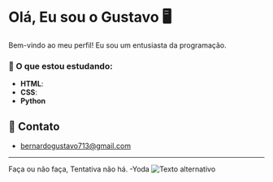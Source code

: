 # Olá, Eu sou o Gustavo 🖥️

Bem-vindo ao meu perfil! Eu sou um entusiasta da programação.

### 🚀 O que estou estudando:
- **HTML**: 
- **CSS**: 
- **Python**

## 💬 Contato
- bernardogustavo713@gmail.com

---

Faça ou não faça, Tentativa não há. -Yoda
![Texto alternativo](https://media1.tenor.com/m/eO-C5L1ZkOoAAAAC/yoda-star-wars.gif)




